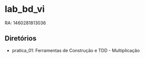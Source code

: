 # lab_bd_vi
RA: 1460281813036

## Diretórios

* pratica_01: Ferramentas de Construção e TDD - Multiplicação
